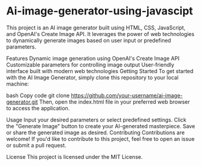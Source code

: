 # Ai-image-generator-using-javascipt
This project is an AI image generator built using HTML, CSS, JavaScript, and OpenAI's Create Image API. It leverages the power of web technologies to dynamically generate images based on user input or predefined parameters.

Features
Dynamic image generation using OpenAI's Create Image API
Customizable parameters for controlling image output
User-friendly interface built with modern web technologies
Getting Started
To get started with the AI Image Generator, simply clone this repository to your local machine:

bash
Copy code
git clone https://github.com/your-username/ai-image-generator.git
Then, open the index.html file in your preferred web browser to access the application.

Usage
Input your desired parameters or select predefined settings.
Click the "Generate Image" button to create your AI-generated masterpiece.
Save or share the generated image as desired.
Contributing
Contributions are welcome! If you'd like to contribute to this project, feel free to open an issue or submit a pull request.

License
This project is licensed under the MIT License.
